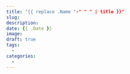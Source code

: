 ```yaml
---
title: "{{ replace .Name "-" " " | title }}"
slug: 
description: 
date: {{ .Date }}
image: 
draft: true
tags:
  - 
categories:
  - 
---
```

